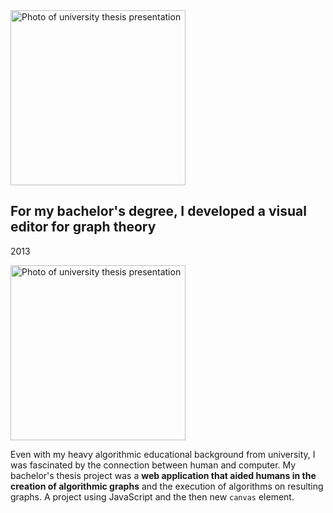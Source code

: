 <img class="figure figure-graphjs figure-non-main" aria-hidden="true" src="{{ '/assets/uni-presentation-photo-cropped.jpg' | url }}" width="280" alt="Photo of university thesis presentation" />

## For my bachelor's degree, I developed a visual editor for graph theory

<p class="meta">2013</p>

<img class="figure figure-graphjs figure-main" src="{{ '/assets/uni-presentation-photo-cropped.jpg' | url }}" width="280" alt="Photo of university thesis presentation" />

Even with my heavy algorithmic educational background from university, I was fascinated by the connection between human and computer. My bachelor's thesis project was a **web application that aided humans in the creation of algorithmic graphs** and the execution of algorithms on resulting graphs. A project using JavaScript and the then new <code>canvas</code> element.
